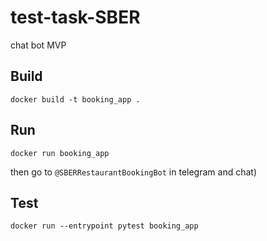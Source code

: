 # test-task-SBER
chat bot MVP

## Build
```shell script
docker build -t booking_app .
```

## Run
```shell script
docker run booking_app
```
then go to `@SBERRestaurantBookingBot` in telegram and chat)

## Test

```shell script
docker run --entrypoint pytest booking_app
```
